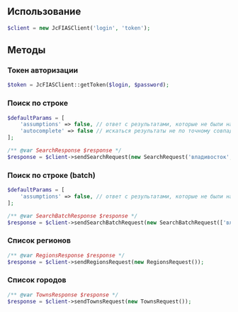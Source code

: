 ## Использование

```php
$client = new JcFIASClient('login', 'token');
```

## Методы

### Токен авторизации

```php
$token = JcFIASClient::getToken($login, $password);
```

### Поиск по строке

```php
$defaultParams = [
    'assumptions' => false, // ответ с результатами, которые не были найдены в ФИАС
    'autocomplete' => false // искаться результаты не по точному совпадению, а со *
];

/** @var SearchResponse $response */
$response = $client->sendSearchRequest(new SearchRequest('владивосток', ['assumptions' => true]));
```

### Поиск по строке (batch)

```php
$defaultParams = [
    'assumptions' => false, // ответ с результатами, которые не были найдены в ФИАС
];

/** @var SearchBatchResponse $response */
$response = $client->sendSearchBatchRequest(new SearchBatchRequest(['владивосток', 'москва братиславская']));
```

### Список регионов

```php
/** @var RegionsResponse $response */
$response = $client->sendRegionsRequest(new RegionsRequest());
```

### Список городов

```php
/** @var TownsResponse $response */
$response = $client->sendTownsRequest(new TownsRequest());
```
